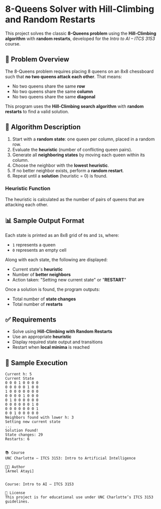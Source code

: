 # 8-Queens Solver with Hill-Climbing and Random Restarts

This project solves the classic **8-Queens problem** using the **Hill-Climbing algorithm** with **random restarts**, developed for the *Intro to AI – ITCS 3153* course.

## 📌 Problem Overview

The 8-Queens problem requires placing 8 queens on an 8x8 chessboard such that **no two queens attack each other**. That means:
- No two queens share the same **row**
- No two queens share the same **column**
- No two queens share the same **diagonal**

This program uses the **Hill-Climbing search algorithm** with **random restarts** to find a valid solution.

## 🧠 Algorithm Description

1. Start with a **random state**: one queen per column, placed in a random row.
2. Evaluate the **heuristic** (number of conflicting queen pairs).
3. Generate all **neighboring states** by moving each queen within its column.
4. Choose the neighbor with the **lowest heuristic**.
5. If no better neighbor exists, perform a **random restart**.
6. Repeat until a **solution** (heuristic = 0) is found.

### Heuristic Function
The heuristic is calculated as the number of pairs of queens that are attacking each other.

## 📊 Sample Output Format

Each state is printed as an 8x8 grid of `0`s and `1`s, where:
- `1` represents a queen
- `0` represents an empty cell

Along with each state, the following are displayed:
- Current state's **heuristic**
- Number of **better neighbors**
- Action taken: "Setting new current state" or "**RESTART**"

Once a solution is found, the program outputs:
- Total number of **state changes**
- Total number of **restarts**

## ✅ Requirements

- Solve using **Hill-Climbing with Random Restarts**
- Use an appropriate **heuristic**
- Display required state output and transitions
- Restart when **local minima** is reached

## 🧪 Sample Execution

```text
Current h: 5
Current State
0 0 0 1 0 0 0 0
0 0 0 0 0 1 0 0
1 0 0 0 0 0 0 0
0 0 0 0 1 0 0 0
0 1 0 0 0 0 0 0
0 0 0 0 0 0 1 0
0 0 0 0 0 0 0 1
0 0 1 0 0 0 0 0
Neighbors found with lower h: 3
Setting new current state
...
Solution Found!
State changes: 29
Restarts: 6


📚 Course
UNC Charlotte – ITCS 3153: Intro to Artificial Intelligence

👨‍💻 Author
[Armel Atayi]


Course: Intro to AI – ITCS 3153

📝 License
This project is for educational use under UNC Charlotte’s ITCS 3153 guidelines.
